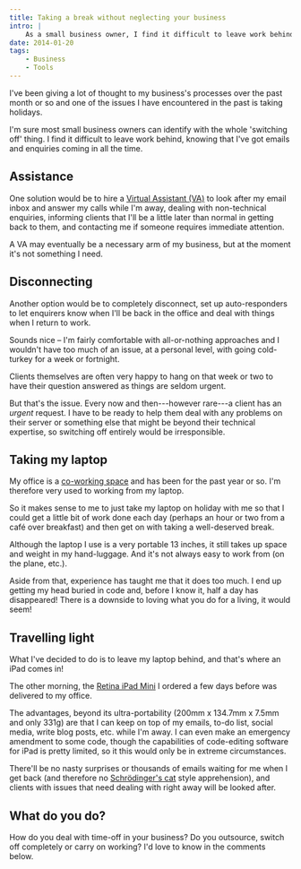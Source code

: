 ```yaml
---
title: Taking a break without neglecting your business
intro: |
    As a small business owner, I find it difficult to leave work behind and here's how I've tacked the problem…
date: 2014-01-20
tags:
    - Business
    - Tools
---
```


I've been giving a lot of thought to my business's processes over the past month or so and one of the issues I have encountered in the past is taking holidays.

I'm sure most small business owners can identify with the whole 'switching off' thing. I find it difficult to leave work behind, knowing that I've got emails and enquiries coming in all the time.


## Assistance

One solution would be to hire a [Virtual Assistant (VA)](https://en.wikipedia.org/wiki/Virtual_assistant) to look after my email inbox and answer my calls while I'm away, dealing with non-technical enquiries, informing clients that I'll be a little later than normal in getting back to them, and contacting me if someone requires immediate attention.

A VA may eventually be a necessary arm of my business, but at the moment it's not something I need.


## Disconnecting

Another option would be to completely disconnect, set up auto-responders to let enquirers know when I'll be back in the office and deal with things when I return to work.

Sounds nice – I'm fairly comfortable with all-or-nothing approaches and I wouldn't have too much of an issue, at a personal level, with going cold-turkey for a week or fortnight.

Clients themselves are often very happy to hang on that week or two to have their question answered as things are seldom urgent.

But that's the issue. Every now and then---however rare---a client has an _urgent_ request. I have to be ready to help them deal with any problems on their server or something else that might be beyond their technical expertise, so switching off entirely would be irresponsible.


## Taking my laptop

My office is a [co-working space](/blog/my-introduction-to-co-working) and has been for the past year or so. I'm therefore very used to working from my laptop.

So it makes sense to me to just take my laptop on holiday with me so that I could get a little bit of work done each day (perhaps an hour or two from a café over breakfast) and then get on with taking a well-deserved break.

Although the laptop I use is a very portable 13 inches, it still takes up space and weight in my hand-luggage. And it's not always easy to work from (on the plane, etc.).

Aside from that, experience has taught me that it does too much. I end up getting my head buried in code and, before I know it, half a day has disappeared! There is a downside to loving what you do for a living, it would seem!


## Travelling light

What I've decided to do is to leave my laptop behind, and that's where an iPad comes in!

The other morning, the [Retina iPad Mini](https://www.apple.com/ipad-mini/) I ordered a few days before was delivered to my office.

The advantages, beyond its ultra-portability (200mm x 134.7mm x 7.5mm and only 331g) are that I can keep on top of my emails, to-do list, social media, write blog posts, etc. while I'm away. I can even make an emergency amendment to some code, though the capabilities of code-editing software for iPad is pretty limited, so it this would only be in extreme circumstances.

There'll be no nasty surprises or thousands of emails waiting for me when I get back (and therefore no [Schrödinger's cat](https://en.wikipedia.org/wiki/Schr%C3%B6dinger's_cat) style apprehension), and clients with issues that need dealing with right away will be looked after.


## What do you do?

How do you deal with time-off in your business? Do you outsource, switch off completely or carry on working? I'd love to know in the comments below.
